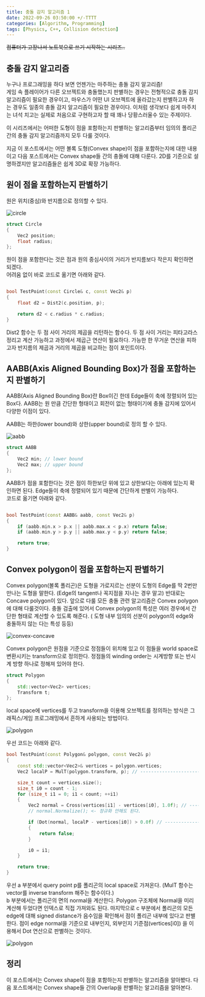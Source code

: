```yaml
---
title: 충돌 감지 알고리즘 1
date: 2022-09-26 03:50:00 +/-TTTT
categories: [Algorithm, Programming]
tags: [Physics, C++, Collision detection]  
---
```


~~컴퓨터가 고장나서 노트북으로 쓰기 시작하는 시리즈..~~

## 충돌 감지 알고리즘

누구나 프로그래밍을 하다 보면 언젠가는 마주하는 충돌 감지 알고리즘!  
게임 속 플레이어가 다른 오브젝트와 충돌했는지 판별하는 경우는 전형적으로 충돌 감지 알고리즘이 필요한 경우이고, 마우스가 어떤 UI 오브젝트에 올라갔는지 판별하고자 하는 경우도 일종의 충돌 감지 알고리즘이 필요한 경우이다. 이처럼 생각보다 쉽게 마주치는 녀석 치고는 실제로 처음으로 구현하고자 할 때 꽤나 당황스러울수 있는 주제이다.  

이 시리즈에서는 어떠한 도형이 점을 포함하는지 판별하는 알고리즘부터 임의의 폴리곤 간의 충돌 감지 알고리즘까지 모두 다룰 것이다.  

지금 이 포스트에서는 어떤 볼록 도형(Convex shape)이 점을 포함하는지에 대한 내용이고 다음 포스트에서는 Convex shape들 간의 충돌에 대해 다룬다. 2D를 기준으로 설명하겠지만 알고리즘들은 쉽게 3D로 확장 가능하다.  

## 원이 점을 포함하는지 판별하기 

원은 위치(중심)와 반지름으로 정의할 수 있다.  

![circle](/assets/img/collision/circle.png)  

```c++
struct Circle
{
    Vec2 position;
    float radius;
};
```

원이 점을 포함한다는 것은 점과 원의 중심사이의 거리가 반지름보다 작은지 확인하면 되겠다.  
어려움 없이 바로 코드로 옮기면 아래와 같다.  

```c++

bool TestPoint(const Circle& c, const Vec2& p)
{
    float d2 = Dist2(c.position, p);

    return d2 < c.radius * c.radius;
}

```

Dist2 함수는 두 점 사이 거리의 제곱을 리턴하는 함수다. 두 점 사이 거리는 피타고라스 정리고 계산 가능하고 과정에서 제곱근 연산이 필요하다. 가능한 한 무거운 연산을 피하고자 반지름의 제곱과 거리의 제곱을 비교하는 점이 포인트이다.  

## AABB(Axis Aligned Bounding Box)가 점을 포함하는지 판별하기

AABB(Axis Aligned Bounding Box)란 Box이긴 한데 Edge들이 축에 정렬되어 있는 Box다. AABB는 원 만큼 간단한 형태이고 회전이 없는 형태이기에 충돌 감지에 있어서 다양한 이점이 있다.  

AABB는 하한(lower bound)와 상한(upper bound)로 정의 할 수 있다. 

![aabb](/assets/img/collision/aabb.png)  

```c++
struct AABB
{
    Vec2 min; // lower bound
    Vec2 max; // upper bound
};
```

AABB가 점을 포함한다는 것은 점이 하한보단 위에 있고 상한보다는 아래에 있는지 확인하면 된다. Edge들이 축에 정렬되어 있기 때문에 간단하게 판별이 가능하다.  
코드로 옮기면 아래와 같다.  

```c++

bool TestPoint(const AABB& aabb, const Vec2& p)
{
    if (aabb.min.x > p.x || aabb.max.x < p.x) return false;
    if (aabb.min.y > p.y || aabb.max.y < p.y) return false;

    return true;
}

```

## Convex polygon이 점을 포함하는지 판별하기

Convex polygon(볼록 폴리곤)은 도형을 가로지르는 선분이 도형의 Edge를 딱 2번만 만나는 도형을 말한다. (Edge의 tangent나 꼭지점을 지나는 경우 말고) 반대로는 Concave polygon이 있다. 앞으로 다룰 모든 충돌 관련 알고리즘은 Convex polygon에 대해 다룰것이다. 충돌 검출에 있어서 Convex polygon의 특성은 여러 경우에서 간단한 형태로 계산할 수 있도록 해준다. ( 도형 내부 임의의 선분이 polygon의 edge와 충돌하지 않는 다는 특성 등등)

![convex-concave](/assets/img/collision/convex-concave.png)  

Convex polygon은 원점을 기준으로 정점들이 위치해 있고 이 점들을 world space로 변환시키는 transform으로 정의한다. 정점들의 winding order는 시계방향 또는 반시계 방향 하나로 정해져 있어야 한다.

```c++
struct Polygon
{
    std::vector<Vec2> vertices;
    Transform t;
};
```

local space에 vertices를 두고 transform을 이용해 오브젝트를 정의하는 방식은 그래픽스/게임 프로그래밍에서 흔하게 사용되는 방법이다.  

![polygon](/assets/img/collision/polygon.png)  

우선 코드는 아래와 같다.

```c++
bool TestPoint(const Polygon& polygon, const Vec2& p)
{
    const std::vector<Vec2>& vertices = polygon.vertices;
    Vec2 localP = MulT(polygon.transform, p); // ----------------------------------------- a

    size_t count = vertices.size();
    size_t i0 = count - 1;
    for (size_t i1 = 0; i1 < count; ++i1)
    {
        Vec2 normal = Cross(vertices[i1] - vertices[i0], 1.0f); // ----------------------- b
        // normal.Normalize(); <- 정규화 안해도 된다.

        if (Dot(normal, localP - vertices[i0]) > 0.0f) // -------------------------------- c
        {
            return false;
        }

        i0 = i1;
    }

    return true;
}
```

우선 a 부분에서 query point p를 폴리곤의 local space로 가져온다. (MulT 함수는 vector를 inverse transform 해주는 함수이다.)  
b 부분에서는 폴리곤의 면의 normal을 계산한다. Polygon 구조체에 Normal을 미리 계산해 두었다면 인덱스로 직접 가져와도 된다.
마지막으로 c 부분에서 폴리곤의 모든 edge에 대해 signed distance가 음수임을 확인해서 점이 폴리곤 내부에 있다고 판별한다. 점이 edge normal을 기준으로 내부인지, 외부인지 기준점(vertices[i0]) 을 이용해서 Dot 연산으로 판별하는 것이다.

![polygon](/assets/img/collision/tpsd.png)  

## 정리

이 포스트에서는 Convex shape이 점을 포함하는지 판별하는 알고리즘을 알아봤다. 다음 포스트에서는 Convex shape들 간의 Overlap을 판별하는 알고리즘을 알아본다.  